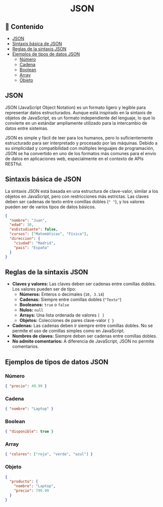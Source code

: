 <h1 align='center'>JSON</h1>

<h2>📑 Contenido</h2>

- [JSON](#json)
- [Sintaxis básica de JSON](#sintaxis-básica-de-json)
- [Reglas de la sintaxis JSON](#reglas-de-la-sintaxis-json)
- [Ejemplos de tipos de datos JSON](#ejemplos-de-tipos-de-datos-json)
  - [Número](#número)
  - [Cadena](#cadena)
  - [Boolean](#boolean)
  - [Array](#array)
  - [Objeto](#objeto)

## JSON

JSON (JavaScript Object Notation) es un formato ligero y legible para representar datos estructurados. Aunque está inspirado en la sintaxis de objetos de JavaScript, es un formato independiente del lenguaje, lo que lo convierte en un estándar ampliamente utilizado para la intercambio de datos entre sistemas.

JSON es simple y fácil de leer para los humanos, pero lo suficientemente estructurado para ser interpretado y procesado por las máquinas. Debido a su simplicidad y compatibilidad con múltiples lenguajes de programación, JSON se ha convertido en uno de los formatos más comunes para el envío de datos en aplicaciones web, especialmente en el contexto de APIs RESTful.

## Sintaxis básica de JSON

La sintaxis JSON está basada en una estructura de clave-valor, similar a los objetos en JavaScript, pero con restricciones más estrictas. Las claves deben ser cadenas de texto entre comillas dobles (`" "`), y los valores pueden ser de varios tipos de datos básicos.

```json
{
  "nombre": "Juan",
  "edad": 30,
  "esEstudiante": false,
  "cursos": ["Matemáticas", "Física"],
  "direccion": {
    "ciudad": "Madrid",
    "pais": "España"
  }
}
```

## Reglas de la sintaxis JSON

- **Claves y valores:** Las claves deben ser cadenas entre comillas dobles. Los valores pueden ser de tipo:
  - **Números:** Enteros o decimales (`10, 3.14`)
  - **Cadenas:** Siempre entre comillas dobles (`"Texto"`)
  - **Booleanos:** `true` o `false`
  - **Nulos:** `null`
  - **Arrays:** Una lista ordenada de valores `[ ]`
  - **Objetos:** Colecciones de pares clave-valor `{ }`
- **Cadenas:** Las cadenas deben ir siempre entre comillas dobles. No se permite el uso de comillas simples como en JavaScript.
- **Nombres de claves:** Siempre deben ser cadenas entre comillas dobles.
- **No admite comentarios:** A diferencia de JavaScript, JSON no permite comentarios.

## Ejemplos de tipos de datos JSON

### Número

```json
{ "precio": 49.99 }
```

### Cadena

```json
{ "nombre": "Laptop" }
```

### Boolean

```json
{ "disponible": true }
```

### Array

```json
{ "colores": ["rojo", "verde", "azul"] }
```

### Objeto

```json
{
  "producto": {
    "nombre": "Laptop",
    "precio": 799.99
  }
}
```
